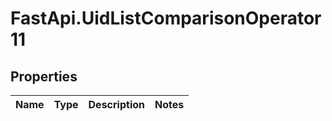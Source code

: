 # FastApi.UidListComparisonOperator11

## Properties
Name | Type | Description | Notes
------------ | ------------- | ------------- | -------------
